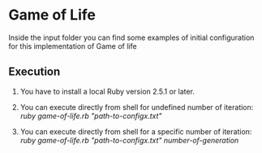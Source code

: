 # Game of Life

Inside the input folder you can find some examples of initial configuration for this implementation of Game of life

## Execution

1) You have to install a local Ruby version 2.5.1 or later.

2) You can execute directly from shell for undefined number of iteration:
    *ruby game-of-life.rb "path-to-configx.txt"*

3) You can execute directly from shell for a specific number of iteration:
    *ruby game-of-life.rb "path-to-configx.txt" number-of-generation*


